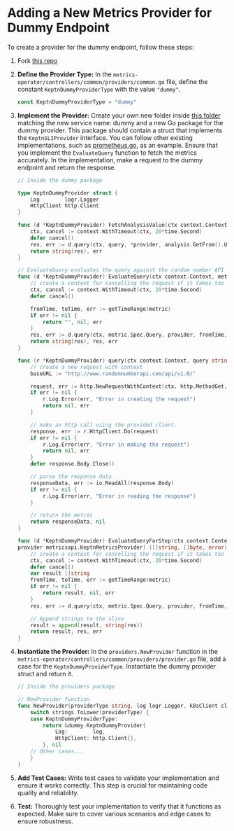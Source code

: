 # Adding a New Metrics Provider for Dummy Endpoint

To create a provider for the dummy endpoint, follow these steps:

1. Fork [this repo](https://github.com/keptn/lifecycle-toolkit)

2. **Define the Provider Type:** In the `metrics-operator/controllers/common/providers/common.go` file,
 define the constant `KeptnDummyProviderType` with the value `"dummy"`.

    ```go
    const KeptnDummyProviderType = "dummy"
    ```

3. **Implement the Provider:** Create your own new folder inside
[this folder](https://github.com/keptn/lifecycle-toolkit/tree/main/metrics-operator/controllers/common/providers)
 matching the new service name: dummy and a new Go package for the dummy provider.
  This package should contain
 a struct that implements the `KeptnSLIProvider` interface.
  You can follow other existing implementations,
 such as [prometheus.go](https://github.com/keptn/lifecycle-toolkit/blob/main/metrics-operator/controllers/common/providers/prometheus/prometheus.go),
 as an example.
  Ensure that you implement the `EvaluateQuery` function to fetch the metrics accurately.
  In the implementation, make a request to the dummy endpoint and return the response.

    ```go
    // Inside the dummy package

    type KeptnDummyProvider struct {
        Log        logr.Logger
        HttpClient http.Client
    }

    func (d *KeptnDummyProvider) FetchAnalysisValue(ctx context.Context, query string, analysis metricsapi.Analysis, provider *metricsapi.KeptnMetricsProvider) (string, error) {
        ctx, cancel := context.WithTimeout(ctx, 20*time.Second)
        defer cancel()
        res, err := d.query(ctx, query, *provider, analysis.GetFrom().Unix(), analysis.GetTo().Unix())
        return string(res), err
    }

    // EvaluateQuery evaluates the query against the random number API endpoint.
    func (d *KeptnDummyProvider) EvaluateQuery(ctx context.Context, metric metricsapi.KeptnMetric, provider metricsapi.KeptnMetricsProvider) (string, []byte, error) {
        // create a context for cancelling the request if it takes too long.
        ctx, cancel := context.WithTimeout(ctx, 20*time.Second)
        defer cancel()

        fromTime, toTime, err := getTimeRange(metric)
        if err != nil {
            return "", nil, err
        }
        res, err := d.query(ctx, metric.Spec.Query, provider, fromTime, toTime)
        return string(res), res, err
    }

    func (r *KeptnDummyProvider) query(ctx context.Context, query string, provider metricsapi.KeptnMetricsProvider, fromTime int64, toTime int64) ([]byte, error) {
        // create a new request with context
        baseURL := "http://www.randomnumberapi.com/api/v1.0/"

        request, err := http.NewRequestWithContext(ctx, http.MethodGet, baseURL+query, nil)
        if err != nil {
            r.Log.Error(err, "Error in creating the request")
            return nil, err
        }

        // make an http call using the provided client.
        response, err := r.HttpClient.Do(request)
        if err != nil {
            r.Log.Error(err, "Error in making the request")
            return nil, err
        }
        defer response.Body.Close()

        // parse the response data
        responseData, err := io.ReadAll(response.Body)
        if err != nil {
            r.Log.Error(err, "Error in reading the response")
        }

        // return the metric
        return responseData, nil
    }

    func (d *KeptnDummyProvider) EvaluateQueryForStep(ctx context.Context, metric metricsapi.KeptnMetric, 
    provider metricsapi.KeptnMetricsProvider) ([]string, []byte, error) {
        // create a context for cancelling the request if it takes too long.
        ctx, cancel := context.WithTimeout(ctx, 20*time.Second)
        defer cancel()
        var result []string
        fromTime, toTime, err := getTimeRange(metric)
        if err != nil {
            return result, nil, err
        }
        res, err := d.query(ctx, metric.Spec.Query, provider, fromTime, toTime)

        // Append strings to the slice
        result = append(result, string(res))
        return result, res, err
    }
    ```

4. **Instantiate the Provider:** In the `providers.NewProvider` function
 in the `metrics-operator/controllers/common/providers/provider.go` file,
 add a case for the `KeptnDummyProviderType`.
  Instantiate the dummy provider struct and return it.

    ```go
    // Inside the providers package

    // NewProvider function
    func NewProvider(providerType string, log logr.Logger, k8sClient client.Client) (KeptnSLIProvider, error) {
        switch strings.ToLower(providerType) {
        case KeptnDummyProviderType:
            return &dummy.KeptnDummyProvider{
                Log:        log,
                HttpClient: http.Client{},
            }, nil
        // Other cases...
        }
    }
    ```

5. **Add Test Cases:** Write test cases to validate your implementation and ensure it works correctly.
 This step is crucial for maintaining code quality and reliability.

6. **Test:** Thoroughly test your implementation to verify that it functions as expected.
 Make sure to cover various scenarios and edge cases to ensure robustness.
